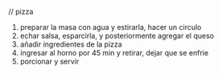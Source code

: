// pizza

1. preparar la masa con agua y estirarla, hacer un circulo
2. echar salsa, esparcirla, y posteriormente agregar el queso
3. añadir ingredientes de la pizza
4. ingresar al horno por 45 min y retirar, dejar que se enfrie
5. porcionar y servir
